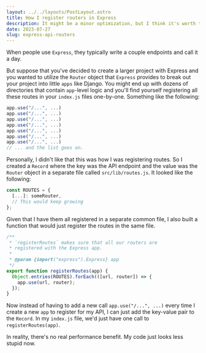 ```yaml
---
layout: ../../layouts/PostLayout.astro
title: How I register routers in Express
description: It might be a minor optimization, but I think it's worth talking about
date: 2023-07-27
slug: express-api-routers
---
```


When people use `Express`, they typically write a couple endpoints and call it a day.

But suppose that you've decided to create a larger project with Express and you wanted to utilize the `Router` object that `Express` provides to break out your project into little `apps` like Django.
You might end up with dozens of directories that contain `app`-level logic and you'll find yourself registering all these routes in your `index.js` files one-by-one. Something like the following:

```js
app.use("/...", ...)
app.use("/...", ...)
app.use("/...", ...)
app.use("/...", ...)
app.use("/...", ...)
app.use("/...", ...)
app.use("/...", ...)
// ... and the list goes on.
```

Personally, I didn't like that this was how I was registering routes. So I created a `Record` where the key was the API endpoint and the value was the `Router` object in a separate file called `src/lib/routes.js`.
It looked like the following:

```js
const ROUTES = {
  [...]: someRouter,
  // This would keep growing
};
```

Given that I have them all registered in a separate common file, I also built a function that would just register the routes in the same file.

```js
/**
 * `registerRoutes` makes sure that all our routers are
 * registered with the Express app.
 *
 * @param {import("express").Express} app
 */
export function registerRoutes(app) {
  Object.entries(ROUTES).forEach(([url, router]) => {
    app.use(url, router);
  });
}
```

Now instead of having to add a new call `app.use("/...", ...)` every time I create a new `app` to register for my API, I can just add the key-value pair to the `Record`.
In my `index.js` file, we'd just have one call to `registerRoutes(app)`.

In reality, there's no real performance benefit. My code just looks less stupid now.
